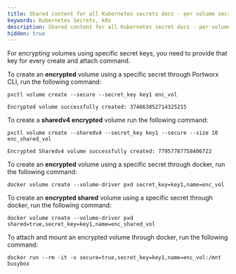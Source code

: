 ```yaml
---
title: Shared content for all Kubernetes secrets docs - per volume secret
keywords: Kubernetes Secrets, k8s
description: Shared content for all Kubernetes secret docs - per volume secret
hidden: true
---
```


For encrypting volumes using specific secret keys, you need to provide that key for every create and attach command.

To create an **encrypted** volume using a specific secret through Portworx CLI, run the following command:

```text
pxctl volume create --secure --secret_key key1 enc_vol
```

```output
Encrypted volume successfully created: 374663852714325215
```

To create a **sharedv4 encrypted** volume run the following command:

```text
pxctl volume create --sharedv4 --secret_key key1 --secure --size 10 enc_shared_vol
```

```output
Encrypted Sharedv4 volume successfully created: 77957787758406722
```

To create an **encrypted** volume using a specific secret through docker, run the following command:

```text
docker volume create --volume-driver pxd secret_key=key1,name=enc_vol
```

To create an **encrypted shared** volume using a specific secret through docker, run the following command:

```text
docker volume create --volume-driver pxd shared=true,secret_key=key1,name=enc_shared_vol
```

To attach and mount an encrypted volume through docker, run the following command:

```text
docker run --rm -it -v secure=true,secret_key=key1,name=enc_vol:/mnt busybox
```
